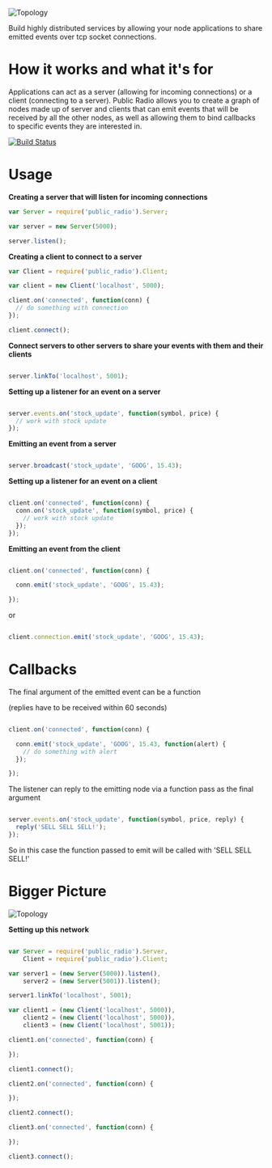 ![Topology](http://f.cl.ly/items/44350z3u2U0s2g2S3I0M/public_radio_header.png)

Build highly distributed services by allowing your node applications to share emitted events over tcp socket
connections.

How it works and what it's for
=============================

Applications can act as a server (allowing for incoming connections) or a
client (connecting to a server). Public Radio allows you to create a graph of nodes made up of
server and clients that can emit events that will be received by all the other
nodes, as well as allowing them to bind callbacks to specific events they are
interested in.

[![Build
Status](https://travis-ci.org/bthesorceror/public_radio.png?branch=master)](https://travis-ci.org/bthesorceror/public_radio)

Usage
=====

**Creating a server that will listen for incoming connections**

```javascript
var Server = require('public_radio').Server;

var server = new Server(5000);

server.listen();
```

**Creating a client to connect to a server**

```javascript
var Client = require('public_radio').Client;

var client = new Client('localhost', 5000);

client.on('connected', function(conn) {
  // do something with connection
});

client.connect();
```

**Connect servers to other servers to share your events with them and their
clients**

```javascript

server.linkTo('localhost', 5001);

```

**Setting up a listener for an event on a server**

```javascript

server.events.on('stock_update', function(symbol, price) {
  // work with stock update
});

```

**Emitting an event from a server**

```javascript

server.broadcast('stock_update', 'GOOG', 15.43);

```

**Setting up a listener for an event on a client**

```javascript

client.on('connected', function(conn) {
  conn.on('stock_update', function(symbol, price) {
    // work with stock update
  });
});

```

**Emitting an event from the client**

```javascript

client.on('connected', function(conn) {

  conn.emit('stock_update', 'GOOG', 15.43);

});

```

or

```javascript

client.connection.emit('stock_update', 'GOOG', 15.43);

```

Callbacks
=========

The final argument of the emitted event can be a function

(replies have to be received within 60 seconds)

```javascript

client.on('connected', function(conn) {

  conn.emit('stock_update', 'GOOG', 15.43, function(alert) {
    // do something with alert
  });

});

```

The listener can reply to the emitting node via a function pass as the final argument

```javascript

server.events.on('stock_update', function(symbol, price, reply) {
  reply('SELL SELL SELL!');
});

```

So in this case the function passed to emit will be called with 'SELL SELL SELL!'

Bigger Picture
==============

![Topology](http://f.cl.ly/items/3K1X3J0Q1E0p0Z2z230K/public_radio.png)

**Setting up this network**

```javascript

var Server = require('public_radio').Server,
    Client = require('public_radio').Client;

var server1 = (new Server(5000)).listen(),
    server2 = (new Server(5001)).listen();

server1.linkTo('localhost', 5001);

var client1 = (new Client('localhost', 5000)),
    client2 = (new Client('localhost', 5000)),
    client3 = (new Client('localhost', 5001));

client1.on('connected', function(conn) {

});

client1.connect();

client2.on('connected', function(conn) {

});

client2.connect();

client3.on('connected', function(conn) {

});

client3.connect();

```
